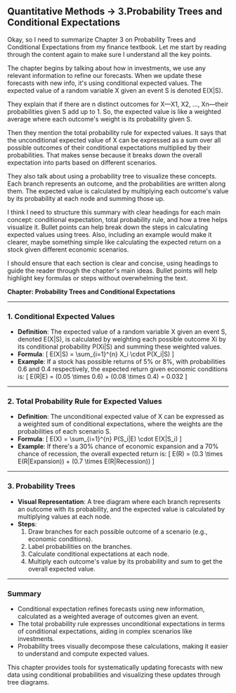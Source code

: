 ## Quantitative Methods -> 3.Probability Trees and Conditional Expectations

<think>
Okay, so I need to summarize Chapter 3 on Probability Trees and Conditional Expectations from my finance textbook. Let me start by reading through the content again to make sure I understand all the key points.

The chapter begins by talking about how in investments, we use any relevant information to refine our forecasts. When we update these forecasts with new info, it's using conditional expected values. The expected value of a random variable X given an event S is denoted E(X|S). 

They explain that if there are n distinct outcomes for X—X1, X2, ..., Xn—their probabilities given S add up to 1. So, the expected value is like a weighted average where each outcome's weight is its probability given S.

Then they mention the total probability rule for expected values. It says that the unconditional expected value of X can be expressed as a sum over all possible outcomes of their conditional expectations multiplied by their probabilities. That makes sense because it breaks down the overall expectation into parts based on different scenarios.

They also talk about using a probability tree to visualize these concepts. Each branch represents an outcome, and the probabilities are written along them. The expected value is calculated by multiplying each outcome's value by its probability at each node and summing those up.

I think I need to structure this summary with clear headings for each main concept: conditional expectation, total probability rule, and how a tree helps visualize it. Bullet points can help break down the steps in calculating expected values using trees. Also, including an example would make it clearer, maybe something simple like calculating the expected return on a stock given different economic scenarios.

I should ensure that each section is clear and concise, using headings to guide the reader through the chapter's main ideas. Bullet points will help highlight key formulas or steps without overwhelming the text.
</think>

**Chapter: Probability Trees and Conditional Expectations**

---

### **1. Conditional Expected Values**
- **Definition**: The expected value of a random variable X given an event S, denoted E(X|S), is calculated by weighting each possible outcome Xi by its conditional probability P(Xi|S) and summing these weighted values.
- **Formula**:
  \[
  E(X|S) = \sum_{i=1}^{n} X_i \cdot P(X_i|S)
  \]
- **Example**: If a stock has possible returns of 5% or 8%, with probabilities 0.6 and 0.4 respectively, the expected return given economic conditions is:
  \[
  E(R|E) = (0.05 \times 0.6) + (0.08 \times 0.4) = 0.032
  \]

---

### **2. Total Probability Rule for Expected Values**
- **Definition**: The unconditional expected value of X can be expressed as a weighted sum of conditional expectations, where the weights are the probabilities of each scenario S.
- **Formula**:
  \[
  E(X) = \sum_{i=1}^{n} P(S_i|E) \cdot E(X|S_i)
  \]
- **Example**: If there's a 30% chance of economic expansion and a 70% chance of recession, the overall expected return is:
  \[
  E(R) = (0.3 \times E(R|Expansion)) + (0.7 \times E(R|Recession))
  \]

---

### **3. Probability Trees**
- **Visual Representation**: A tree diagram where each branch represents an outcome with its probability, and the expected value is calculated by multiplying values at each node.
- **Steps**:
  1. Draw branches for each possible outcome of a scenario (e.g., economic conditions).
  2. Label probabilities on the branches.
  3. Calculate conditional expectations at each node.
  4. Multiply each outcome's value by its probability and sum to get the overall expected value.

---

### **Summary**
- Conditional expectation refines forecasts using new information, calculated as a weighted average of outcomes given an event.
- The total probability rule expresses unconditional expectations in terms of conditional expectations, aiding in complex scenarios like investments.
- Probability trees visually decompose these calculations, making it easier to understand and compute expected values.

This chapter provides tools for systematically updating forecasts with new data using conditional probabilities and visualizing these updates through tree diagrams.
